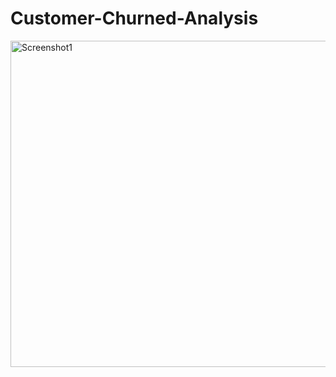 # Customer-Churned-Analysis
<img width="522" alt="Screenshot1" src="https://github.com/pranavshintre/Customer-Churned-Analysis/assets/137601437/57849f10-3757-4ffc-bb31-34ae42d87a6e">
